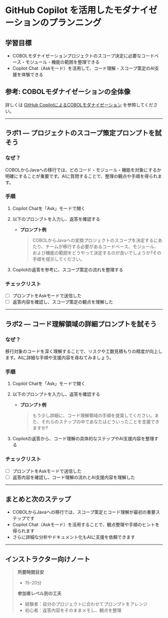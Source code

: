 # GitHub Copilot を活用したモダナイゼーションのプランニング

## 学習目標
- COBOLモダナイゼーションプロジェクトのスコープ決定に必要なコードベース・モジュール・機能の範囲を整理できる
- Copilot Chat（Askモード）を活用して、コード理解・スコープ策定のAI支援を体験できる

## 参考: COBOLモダナイゼーションの全体像
詳しくは [GitHub CopilotによるCOBOLモダナイゼーション](https://resources.github.com/ja/software-development/modernizing-cobol-with-github-copilot/) を参照してください。

---

## ラボ1 — プロジェクトのスコープ策定プロンプトを試そう

### なぜ？
COBOLからJavaへの移行では、どのコード・モジュール・機能を対象にするか明確にすることが重要です。AIに質問することで、整理の観点や手順を得られます。

### 手順
1. Copilot Chatを「Ask」モードで開く
2. 以下のプロンプトを入力し、返答を確認する
	 - **プロンプト例**
		 > COBOLからJavaへの変換プロジェクトのスコープを決定するにあたり、チームが移行する必要があるコードベース、モジュール、および機能の範囲をどうやって決定するのが良いでしようか?その手順を提示してください。

3. Copilotの返答を参考に、スコープ策定の流れを整理する

### チェックリスト
- [ ] プロンプトをAskモードで送信した
- [ ] 返答内容を確認し、スコープ策定の観点を理解した

---

## ラボ2 — コード理解領域の詳細プロンプトを試そう

### なぜ？
移行対象のコードを深く理解することで、リスクや工数見積もりの精度が向上します。AIに詳細な手順や支援内容を尋ねてみましょう。

### 手順
1. Copilot Chatを「Ask」モードで開く
2. 以下のプロンプトを入力し、返答を確認する
	 - **プロンプト例**
		 > もう少し詳細に、コード理解領域の手順を提案してください。また、それらのステップの中であなたはどういったことを支援できますか?

3. Copilotの返答から、コード理解の具体的なステップやAI支援内容を整理する

### チェックリスト
- [ ] プロンプトをAskモードで送信した
- [ ] 返答内容を確認し、コード理解の流れとAI支援内容を理解した

---

## まとめと次のステップ
- COBOLからJavaへの移行では、スコープ策定とコード理解が最初の重要ステップです
- Copilot Chat（Askモード）を活用することで、観点整理や手順のヒントを得られます
- さらに詳細な分析やドキュメント化もAIに支援を依頼できます

---

## インストラクター向けノート
> **所要時間目安**
> - 15–20分
> 
> **参加者レベル別の工夫**
> - 経験者：自分のプロジェクトに合わせてプロンプトをアレンジ
> - 初心者：返答内容をそのままメモし、観点を整理
